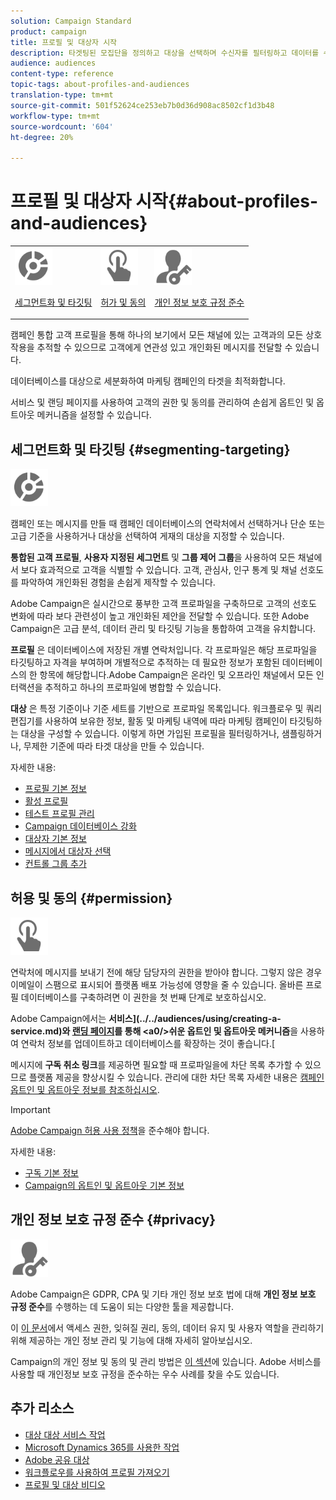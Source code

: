 ```yaml
---
solution: Campaign Standard
product: campaign
title: 프로필 및 대상자 시작
description: 타겟팅된 모집단을 정의하고 대상을 선택하며 수신자를 필터링하고 데이터를 수집하며 프로필을 업데이트합니다.
audience: audiences
content-type: reference
topic-tags: about-profiles-and-audiences
translation-type: tm+mt
source-git-commit: 501f52624ce253eb7b0d36d908ac8502cf1d3b48
workflow-type: tm+mt
source-wordcount: '604'
ht-degree: 20%

---
```



# 프로필 및 대상자 시작{#about-profiles-and-audiences}

<table>
<tr>
<td><img src="assets/do-not-localize/icon_segment.svg" width="60px"><p><a href="#segmenting-targeting">세그먼트화 및 타깃팅</a></p></td>
<td><img src="assets/do-not-localize/icon_permission.svg" width="60px"><p><a href="#permission">허가 및 동의</a></p></td>
<td><img src="assets/do-not-localize/icon_privacy.svg" width="60px"><p><a href="#privacy">개인 정보 보호 규정 준수</a></p></td></tr>
</table>

캠페인 통합 고객 프로필을 통해 하나의 보기에서 모든 채널에 있는 고객과의 모든 상호 작용을 추적할 수 있으므로 고객에게 연관성 있고 개인화된 메시지를 전달할 수 있습니다.

데이터베이스를 대상으로 세분화하여 마케팅 캠페인의 타겟을 최적화합니다.

서비스 및 랜딩 페이지를 사용하여 고객의 권한 및 동의를 관리하여 손쉽게 옵트인 및 옵트아웃 메커니즘을 설정할 수 있습니다.

## 세그먼트화 및 타깃팅 {#segmenting-targeting}

<img src="assets/do-not-localize/icon_segment.svg" width="60px">

캠페인 또는 메시지를 만들 때 캠페인 데이터베이스의 연락처에서 선택하거나 단순 또는 고급 기준을 사용하거나 대상을 선택하여 게재의 대상을 지정할 수 있습니다.

**통합된 고객 프로필**, **사용자 지정된 세그먼트** 및 **그룹 제어 그룹**&#x200B;을 사용하여 모든 채널에서 보다 효과적으로 고객을 식별할 수 있습니다. 고객, 관심사, 인구 통계 및 채널 선호도를 파악하여 개인화된 경험을 손쉽게 제작할 수 있습니다.

Adobe Campaign은 실시간으로 풍부한 고객 프로파일을 구축하므로 고객의 선호도 변화에 따라 보다 관련성이 높고 개인화된 제안을 전달할 수 있습니다. 또한 Adobe Campaign은 고급 분석, 데이터 관리 및 타깃팅 기능을 통합하여 고객을 유치합니다.

**프로필** 은 데이터베이스에 저장된 개별 연락처입니다. 각 프로파일은 해당 프로파일을 타깃팅하고 자격을 부여하며 개별적으로 추적하는 데 필요한 정보가 포함된 데이터베이스의 한 항목에 해당합니다.Adobe Campaign은 온라인 및 오프라인 채널에서 모든 인터랙션을 추적하고 하나의 프로파일에 병합할 수 있습니다.

**대상** 은 특정 기준이나 기준 세트를 기반으로 프로파일 목록입니다. 워크플로우 및 쿼리 편집기를 사용하여 보유한 정보, 활동 및 마케팅 내역에 따라 마케팅 캠페인이 타깃팅하는 대상을 구성할 수 있습니다. 이렇게 하면 가입된 프로필을 필터링하거나, 샘플링하거나, 무제한 기준에 따라 타겟 대상을 만들 수 있습니다.

자세한 내용:

* [프로필 기본 정보](../../audiences/using/about-profiles.md)
* [활성 프로필](../../audiences/using/active-profiles.md)
* [테스트 프로필 관리](../../audiences/using/managing-test-profiles.md)
* [Campaign 데이터베이스 강화](../../audiences/using/enriching-campaign-database.md)
* [대상자 기본 정보](../../audiences/using/about-audiences.md)
* [메시지에서 대상자 선택](../../audiences/using/selecting-an-audience-in-a-message.md)
* [컨트롤 그룹 추가](../../sending/using/control-group.md)

## 허용 및 동의 {#permission}

<img src="assets/do-not-localize/icon_permission.svg"  width="60px">

연락처에 메시지를 보내기 전에 해당 담당자의 권한을 받아야 합니다. 그렇지 않은 경우 이메일이 스팸으로 표시되어 플랫폼 배포 가능성에 영향을 줄 수 있습니다. 올바른 프로필 데이터베이스를 구축하려면 이 권한을 첫 번째 단계로 보호하십시오.

Adobe Campaign에서는 **서비스](../../audiences/using/creating-a-service.md)와 [랜딩 페이지](../../channels/using/getting-started-with-landing-pages.md)를 통해 &lt;a0/>쉬운 옵트인 및 옵트아웃 메커니즘**&#x200B;을 사용하여 연락처 정보를 업데이트하고 데이터베이스를 확장하는 것이 좋습니다.[

메시지에 **구독 취소 링크**&#x200B;를 제공하면 필요할 때 프로파일을에 차단 목록 추가할 수 있으므로 플랫폼 제공을 향상시킬 수 있습니다. 관리에 대한 차단 목록 자세한 내용은 [캠페인 옵트인 및 옵트아웃 정보를 참조하십시오](../../audiences/using/about-opt-in-and-opt-out-in-campaign.md).

>[!IMPORTANT]
>
>[Adobe Campaign 허용 사용 정책](https://www.adobe.com/legal/terms/aup.html)을 준수해야 합니다.

자세한 내용:

* [구독 기본 정보](../../audiences/using/about-subscriptions.md)
* [Campaign의 옵트인 및 옵트아웃 기본 정보](../../audiences/using/about-opt-in-and-opt-out-in-campaign.md)

## 개인 정보 보호 규정 준수 {#privacy}

<img src="assets/do-not-localize/icon_privacy.svg" width="60px">

Adobe Campaign은 GDPR, CPA 및 기타 개인 정보 보호 법에 대해 **개인 정보 보호 규정 준수**&#x200B;를 수행하는 데 도움이 되는 다양한 툴을 제공합니다.

이 [이 문서](https://helpx.adobe.com/kr/campaign/kb/campaign-privacy.html)에서 액세스 권한, 잊혀질 권리, 동의, 데이터 유지 및 사용자 역할을 관리하기 위해 제공하는 개인 정보 관리 및 기능에 대해 자세히 알아보십시오.

Campaign의 개인 정보 및 동의 및 관리 방법은 [이 섹션](../../start/using/privacy.md)에 있습니다. Adobe 서비스를 사용할 때 개인정보 보호 규정을 준수하는 우수 사례를 찾을 수도 있습니다.

## 추가 리소스

* [대상 대상 서비스 작업](../../audiences/using/aep-about-audience-destinations-service.md)
* [Microsoft Dynamics 365를 사용한 작업](../../integrating/using/working-with-campaign-standard-and-microsoft-dynamics-365.md)
* [Adobe 공유 대상](../../integrating/using/sharing-audiences-with-audience-manager-or-people-core-service.md)
* [워크플로우를 사용하여 프로필 가져오기](../../automating/using/creating-import-workflow-templates.md)
* [프로필 및 대상 비디오](https://docs.adobe.com/content/help/en/campaign-standard-learn/tutorials/profiles-and-audiences/creating-profiles-and-audiences.html)

